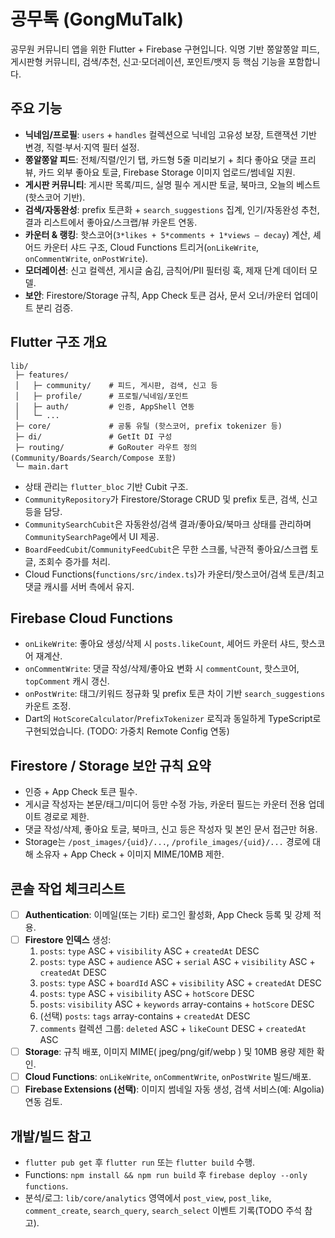 # 공무톡 (GongMuTalk)

공무원 커뮤니티 앱을 위한 Flutter + Firebase 구현입니다. 익명 기반 쫑알쫑알 피드, 게시판형 커뮤니티, 검색/추천, 신고·모더레이션, 포인트/뱃지 등 핵심 기능을 포함합니다.

## 주요 기능

- **닉네임/프로필**: `users` + `handles` 컬렉션으로 닉네임 고유성 보장, 트랜잭션 기반 변경, 직렬·부서·지역 필터 설정.
- **쫑알쫑알 피드**: 전체/직렬/인기 탭, 카드형 5줄 미리보기 + 최다 좋아요 댓글 프리뷰, 카드 외부 좋아요 토글, Firebase Storage 이미지 업로드/썸네일 지원.
- **게시판 커뮤니티**: 게시판 목록/피드, 실명 필수 게시판 토글, 북마크, 오늘의 베스트(핫스코어 기반).
- **검색/자동완성**: prefix 토큰화 + `search_suggestions` 집계, 인기/자동완성 추천, 결과 리스트에서 좋아요/스크랩/뷰 카운트 연동.
- **카운터 & 랭킹**: 핫스코어(`3*likes + 5*comments + 1*views – decay`) 계산, 셰어드 카운터 샤드 구조, Cloud Functions 트리거(`onLikeWrite`, `onCommentWrite`, `onPostWrite`).
- **모더레이션**: 신고 컬렉션, 게시글 숨김, 금칙어/PII 필터링 훅, 제재 단계 데이터 모델.
- **보안**: Firestore/Storage 규칙, App Check 토큰 검사, 문서 오너/카운터 업데이트 분리 검증.

## Flutter 구조 개요

```
lib/
 ├─ features/
 │   ├─ community/    # 피드, 게시판, 검색, 신고 등
 │   ├─ profile/      # 프로필/닉네임/포인트
 │   ├─ auth/         # 인증, AppShell 연동
 │   └─ ...
 ├─ core/             # 공통 유틸 (핫스코어, prefix tokenizer 등)
 ├─ di/               # GetIt DI 구성
 ├─ routing/          # GoRouter 라우트 정의 (Community/Boards/Search/Compose 포함)
 └─ main.dart
```

- 상태 관리는 `flutter_bloc` 기반 Cubit 구조.
- `CommunityRepository`가 Firestore/Storage CRUD 및 prefix 토큰, 검색, 신고 등을 담당.
- `CommunitySearchCubit`은 자동완성/검색 결과/좋아요/북마크 상태를 관리하며 `CommunitySearchPage`에서 UI 제공.
- `BoardFeedCubit`/`CommunityFeedCubit`은 무한 스크롤, 낙관적 좋아요/스크랩 토글, 조회수 증가를 처리.
- Cloud Functions(`functions/src/index.ts`)가 카운터/핫스코어/검색 토큰/최고 댓글 캐시를 서버 측에서 유지.

## Firebase Cloud Functions

- `onLikeWrite`: 좋아요 생성/삭제 시 `posts.likeCount`, 셰어드 카운터 샤드, 핫스코어 재계산.
- `onCommentWrite`: 댓글 작성/삭제/좋아요 변화 시 `commentCount`, 핫스코어, `topComment` 캐시 갱신.
- `onPostWrite`: 태그/키워드 정규화 및 prefix 토큰 차이 기반 `search_suggestions` 카운트 조정.
- Dart의 `HotScoreCalculator`/`PrefixTokenizer` 로직과 동일하게 TypeScript로 구현되었습니다. (TODO: 가중치 Remote Config 연동)

## Firestore / Storage 보안 규칙 요약

- 인증 + App Check 토큰 필수.
- 게시글 작성자는 본문/태그/미디어 등만 수정 가능, 카운터 필드는 카운터 전용 업데이트 경로로 제한.
- 댓글 작성/삭제, 좋아요 토글, 북마크, 신고 등은 작성자 및 본인 문서 접근만 허용.
- Storage는 `/post_images/{uid}/...`, `/profile_images/{uid}/...` 경로에 대해 소유자 + App Check + 이미지 MIME/10MB 제한.

## 콘솔 작업 체크리스트

- [ ] **Authentication**: 이메일(또는 기타) 로그인 활성화, App Check 등록 및 강제 적용.
- [ ] **Firestore 인덱스** 생성:
  1. `posts`: `type` ASC + `visibility` ASC + `createdAt` DESC
  2. `posts`: `type` ASC + `audience` ASC + `serial` ASC + `visibility` ASC + `createdAt` DESC
  3. `posts`: `type` ASC + `boardId` ASC + `visibility` ASC + `createdAt` DESC
  4. `posts`: `type` ASC + `visibility` ASC + `hotScore` DESC
  5. `posts`: `visibility` ASC + `keywords` array-contains + `hotScore` DESC
  6. (선택) `posts`: `tags` array-contains + `createdAt` DESC
  7. `comments` 컬렉션 그룹: `deleted` ASC + `likeCount` DESC + `createdAt` ASC
- [ ] **Storage**: 규칙 배포, 이미지 MIME( jpeg/png/gif/webp ) 및 10MB 용량 제한 확인.
- [ ] **Cloud Functions**: `onLikeWrite`, `onCommentWrite`, `onPostWrite` 빌드/배포.
- [ ] **Firebase Extensions (선택)**: 이미지 썸네일 자동 생성, 검색 서비스(예: Algolia) 연동 검토.

## 개발/빌드 참고

- `flutter pub get` 후 `flutter run` 또는 `flutter build` 수행.
- Functions: `npm install && npm run build` 후 `firebase deploy --only functions`.
- 분석/로그: `lib/core/analytics` 영역에서 `post_view`, `post_like`, `comment_create`, `search_query`, `search_select` 이벤트 기록(TODO 주석 참고).

